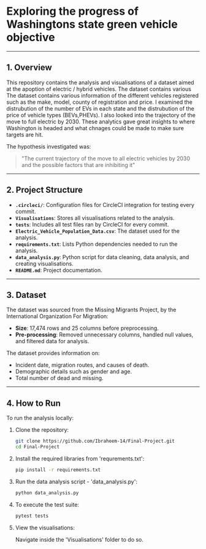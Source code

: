 # Exploring the progress of Washingtons state green vehicle objective

---
## 1. Overview
This repository contains the analysis and visualisations of a dataset aimed at the apoption of electric / hybrid vehicles. The dataset contains various  The dataset contains various information of the different vehicles registered such as the make, model, county of registration and price. I examined the distrubution of the number of EVs in each state and the distrubution of the price of vehicle types (BEVs,PHEVs). I also looked into the trajectory of the move to full electric by 2030. These analytics gave great insights to where Washington is headed and what chnages could be made to make sure targets are hit.

The hypothesis investigated was:
> "The current trajectory of the move to all electric vehicles by 2030 and the possible factors that are inhibiting it"

---

## 2. Project Structure
- **`.circleci/`**: Configuration files for CircleCI integration for testing every commit.
- **`Visualisations`**: Stores all visualisations related to the analysis.
- **`tests`**: Includes all test files ran by CircleCI for every commit.
- **`Electric_Vehicle_Population_Data.csv`**: The dataset used for the analysis.
- **`requirements.txt`**: Lists Python dependencies needed to run the analysis.
- **`data_analysis.py`**: Python script for data cleaning, data analysis, and creating visualisations.
- **`README.md`**: Project documentation.



---

## 3. Dataset
The dataset was sourced from the Missing Migrants Project, by the International Organization For Migration:
- **Size**: 17,474 rows and 25 columns before preprocessing.
- **Pre-processing**: Removed unnecessary columns, handled null values, and filtered data for analysis.

The dataset provides information on:
- Incident date, migration routes, and causes of death.
- Demographic details such as gender and age.
- Total number of dead and missing.

---

## 4. How to Run
To run the analysis locally:
1. Clone the repository:
   ```bash
   git clone https://github.com/Ibraheem-14/Final-Project.git
   cd Final-Project
 2. Install the required libraries from 'requrements.txt':
    ```bash
    pip install -r requirements.txt

4. Run the data analysis script - 'data_analysis.py':
   ```bash
   python data_analysis.py

6. To execute the test suite:
    ```bash
    pytest tests

7. View the visualisations:

   Navigate inside the 'Visualisations' folder to do so.